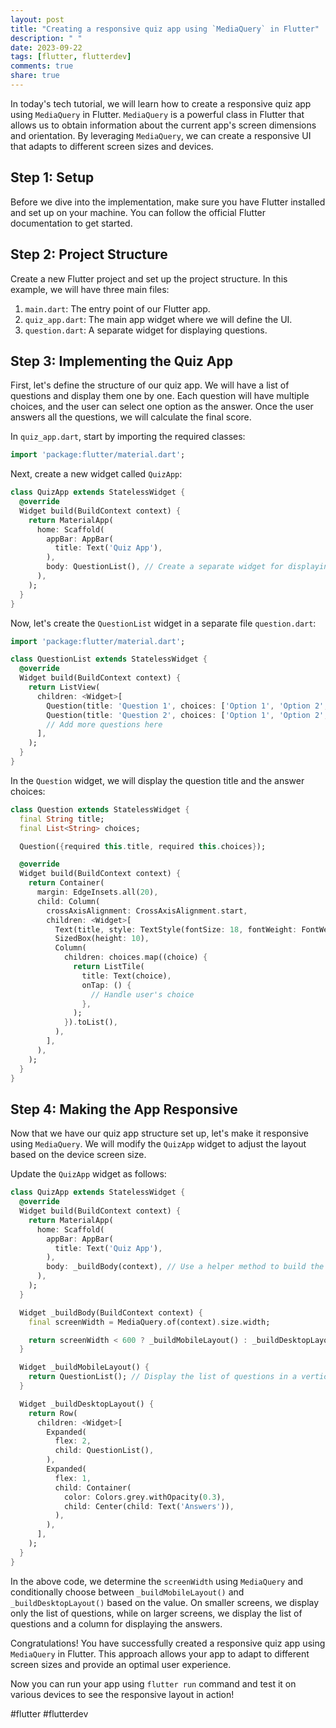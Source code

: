 ```yaml
---
layout: post
title: "Creating a responsive quiz app using `MediaQuery` in Flutter"
description: " "
date: 2023-09-22
tags: [flutter, flutterdev]
comments: true
share: true
---
```


In today's tech tutorial, we will learn how to create a responsive quiz app using `MediaQuery` in Flutter. `MediaQuery` is a powerful class in Flutter that allows us to obtain information about the current app's screen dimensions and orientation. By leveraging `MediaQuery`, we can create a responsive UI that adapts to different screen sizes and devices.

## Step 1: Setup

Before we dive into the implementation, make sure you have Flutter installed and set up on your machine. You can follow the official Flutter documentation to get started.

## Step 2: Project Structure

Create a new Flutter project and set up the project structure. In this example, we will have three main files:

1. `main.dart`: The entry point of our Flutter app.
2. `quiz_app.dart`: The main app widget where we will define the UI.
3. `question.dart`: A separate widget for displaying questions.

## Step 3: Implementing the Quiz App

First, let's define the structure of our quiz app. We will have a list of questions and display them one by one. Each question will have multiple choices, and the user can select one option as the answer. Once the user answers all the questions, we will calculate the final score.

In `quiz_app.dart`, start by importing the required classes:

```dart
import 'package:flutter/material.dart';
```

Next, create a new widget called `QuizApp`:

```dart
class QuizApp extends StatelessWidget {
  @override
  Widget build(BuildContext context) {
    return MaterialApp(
      home: Scaffold(
        appBar: AppBar(
          title: Text('Quiz App'),
        ),
        body: QuestionList(), // Create a separate widget for displaying questions
      ),
    );
  }
}
```

Now, let's create the `QuestionList` widget in a separate file `question.dart`:

```dart
import 'package:flutter/material.dart';

class QuestionList extends StatelessWidget {
  @override
  Widget build(BuildContext context) {
    return ListView(
      children: <Widget>[
        Question(title: 'Question 1', choices: ['Option 1', 'Option 2', 'Option 3']),
        Question(title: 'Question 2', choices: ['Option 1', 'Option 2', 'Option 3']),
        // Add more questions here
      ],
    );
  }
}
```

In the `Question` widget, we will display the question title and the answer choices:

```dart
class Question extends StatelessWidget {
  final String title;
  final List<String> choices;

  Question({required this.title, required this.choices});

  @override
  Widget build(BuildContext context) {
    return Container(
      margin: EdgeInsets.all(20),
      child: Column(
        crossAxisAlignment: CrossAxisAlignment.start,
        children: <Widget>[
          Text(title, style: TextStyle(fontSize: 18, fontWeight: FontWeight.bold)),
          SizedBox(height: 10),
          Column(
            children: choices.map((choice) {
              return ListTile(
                title: Text(choice),
                onTap: () {
                  // Handle user's choice
                },
              );
            }).toList(),
          ),
        ],
      ),
    );
  }
}
```

## Step 4: Making the App Responsive

Now that we have our quiz app structure set up, let's make it responsive using `MediaQuery`. We will modify the `QuizApp` widget to adjust the layout based on the device screen size.

Update the `QuizApp` widget as follows:

```dart
class QuizApp extends StatelessWidget {
  @override
  Widget build(BuildContext context) {
    return MaterialApp(
      home: Scaffold(
        appBar: AppBar(
          title: Text('Quiz App'),
        ),
        body: _buildBody(context), // Use a helper method to build the app's body
      ),
    );
  }

  Widget _buildBody(BuildContext context) {
    final screenWidth = MediaQuery.of(context).size.width;

    return screenWidth < 600 ? _buildMobileLayout() : _buildDesktopLayout();
  }

  Widget _buildMobileLayout() {
    return QuestionList(); // Display the list of questions in a vertical layout
  }

  Widget _buildDesktopLayout() {
    return Row(
      children: <Widget>[
        Expanded(
          flex: 2,
          child: QuestionList(),
        ),
        Expanded(
          flex: 1,
          child: Container(
            color: Colors.grey.withOpacity(0.3),
            child: Center(child: Text('Answers')),
          ),
        ),
      ],
    );
  }
}
```

In the above code, we determine the `screenWidth` using `MediaQuery` and conditionally choose between `_buildMobileLayout()` and `_buildDesktopLayout()` based on the value. On smaller screens, we display only the list of questions, while on larger screens, we display the list of questions and a column for displaying the answers.

Congratulations! You have successfully created a responsive quiz app using `MediaQuery` in Flutter. This approach allows your app to adapt to different screen sizes and provide an optimal user experience.

Now you can run your app using `flutter run` command and test it on various devices to see the responsive layout in action!

#flutter #flutterdev